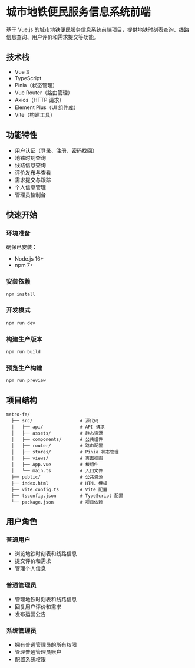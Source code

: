 # 城市地铁便民服务信息系统前端

基于 Vue.js 的城市地铁便民服务信息系统前端项目，提供地铁时刻表查询、线路信息查询、用户评价和需求提交等功能。

## 技术栈

- Vue 3
- TypeScript
- Pinia（状态管理）
- Vue Router（路由管理）
- Axios（HTTP 请求）
- Element Plus（UI 组件库）
- Vite（构建工具）

## 功能特性

- 用户认证（登录、注册、密码找回）
- 地铁时刻查询
- 线路信息查询
- 评价发布与查看
- 需求提交与跟踪
- 个人信息管理
- 管理员控制台

## 快速开始

### 环境准备

确保已安装：
- Node.js 16+
- npm 7+

### 安装依赖

```bash
npm install
```

### 开发模式

```bash
npm run dev
```

### 构建生产版本

```bash
npm run build
```

### 预览生产构建

```bash
npm run preview
```

## 项目结构

```
metro-fe/
  ├── src/                  # 源代码
  │   ├── api/              # API 请求
  │   ├── assets/           # 静态资源
  │   ├── components/       # 公共组件
  │   ├── router/           # 路由配置
  │   ├── stores/           # Pinia 状态管理
  │   ├── views/            # 页面视图
  │   ├── App.vue           # 根组件
  │   └── main.ts           # 入口文件
  ├── public/               # 公共资源
  ├── index.html            # HTML 模板
  ├── vite.config.ts        # Vite 配置
  ├── tsconfig.json         # TypeScript 配置
  └── package.json          # 项目依赖
```

## 用户角色

### 普通用户

- 浏览地铁时刻表和线路信息
- 提交评价和需求
- 管理个人信息

### 普通管理员

- 管理地铁时刻表和线路信息
- 回复用户评价和需求
- 发布运营公告

### 系统管理员

- 拥有普通管理员的所有权限
- 管理普通管理员账户
- 配置系统权限

